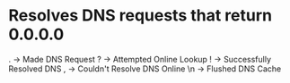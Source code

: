 # Resolves DNS requests that return 0.0.0.0

.  -> Made DNS Request
?  -> Attempted Online Lookup
!  -> Successfully Resolved DNS
,  -> Couldn't Resolve DNS Online
\n -> Flushed DNS Cache